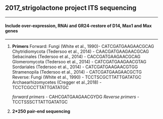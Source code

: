 
## 2017_strigolactone project ITS sequencing

----
#### Include over-expression, RNAi and GR24-restore of D14, Max1 and Max genes
----

1. **Primers**
    Forward: Fungi (White et al., 1990)- CATCGATGAAGAACGCAG 
             Chytridiomycota (Tedersoo et al., 2014) - CAACGATGAAGAACGCAG
             Sebacinales (Tedersoo et al., 2014) - CACCGATGAAGAACGCAG
             Glomeromycota (Tedersoo et al., 2014) - CATCGATGAAGAACGTAG
             Sordariales (Tedersoo et al., 2014) - CATCGATGAAGAACGTGG
             Stramenopila (Tedersoo et al., 2014) - CATCGATGAAGAACGCTG
    Reverse: Fungi (White et al., 1990) - TCCTSCGCTTATTGATATGC
             Archaearhizomycetes (Cregger et al.,2018) - TCCTCGCCTTATTGATATGC
             
   *forward primers* - CAHCGATGAAGAACGYDG
   *Reverse primers* - TCCTSSSCTTATTGATATGC
   
 2. **2*250 pair-end sequencing**
 
    
